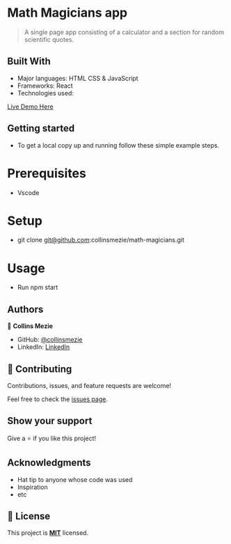 # Math Magicians app

> A single page app consisting of a calculator and a section for random scientific quotes.

## Built With

- Major languages: HTML CSS & JavaScript
- Frameworks: React
- Technologies used: 

[Live Demo Here]()

## Getting started
- To get a local copy up and running follow these simple example steps.

# Prerequisites
- Vscode

# Setup
- git clone git@github.com:collinsmezie/math-magicians.git

# Usage
- Run npm start

## Authors

👤 **Collins Mezie**

- GitHub: [@collinsmezie](https://github.com/collinsmezie)
- LinkedIn: [LinkedIn](https://linkedin.com/in/collinsmezie)

## 🤝 Contributing

Contributions, issues, and feature requests are welcome!

Feel free to check the [issues page](../../issues/).

## Show your support

Give a ⭐️ if you like this project!

## Acknowledgments

- Hat tip to anyone whose code was used
- Inspiration
- etc

## 📝 License

This project is **[MIT](./LICENSE.md)** licensed. 